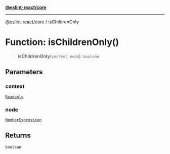 [**@eslint-react/core**](../README.md)

***

[@eslint-react/core](../README.md) / isChildrenOnly

# Function: isChildrenOnly()

> **isChildrenOnly**(`context`, `node`): `boolean`

## Parameters

### context

[`Readonly`](../-internal-/type-aliases/Readonly.md)

### node

[`MemberExpression`](../-internal-/type-aliases/MemberExpression.md)

## Returns

`boolean`
